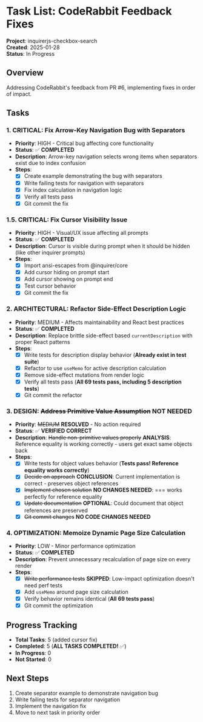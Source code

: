 # Task List: CodeRabbit Feedback Fixes

**Project**: inquirerjs-checkbox-search  
**Created**: 2025-01-28  
**Status**: In Progress

## Overview

Addressing CodeRabbit's feedback from PR #6, implementing fixes in order of impact.

## Tasks

### 1. **CRITICAL**: Fix Arrow-Key Navigation Bug with Separators

- **Priority**: HIGH - Critical bug affecting core functionality
- **Status**: ✅ **COMPLETED**
- **Description**: Arrow-key navigation selects wrong items when separators exist due to index confusion
- **Steps**:
  - [x] Create example demonstrating the bug with separators
  - [x] Write failing tests for navigation with separators
  - [x] Fix index calculation in navigation logic
  - [x] Verify all tests pass
  - [x] Git commit the fix

### 1.5. **CRITICAL**: Fix Cursor Visibility Issue

- **Priority**: HIGH - Visual/UX issue affecting all prompts
- **Status**: ✅ **COMPLETED**
- **Description**: Cursor is visible during prompt when it should be hidden (like other inquirer prompts)
- **Steps**:
  - [x] Import ansi-escapes from @inquirer/core
  - [x] Add cursor hiding on prompt start
  - [x] Add cursor showing on prompt end
  - [x] Test cursor behavior
  - [x] Git commit the fix

### 2. **ARCHITECTURAL**: Refactor Side-Effect Description Logic

- **Priority**: MEDIUM - Affects maintainability and React best practices
- **Status**: ✅ **COMPLETED**
- **Description**: Replace brittle side-effect based `currentDescription` with proper React patterns
- **Steps**:
  - [x] Write tests for description display behavior (**Already exist in test suite**)
  - [x] Refactor to use `useMemo` for active description calculation
  - [x] Remove side-effect mutations from render logic
  - [x] Verify all tests pass (**All 69 tests pass, including 5 description tests**)
  - [x] Git commit the refactor

### 3. **DESIGN**: ~~Address Primitive Value Assumption~~ **NOT NEEDED**

- **Priority**: ~~MEDIUM~~ **RESOLVED** - No action required
- **Status**: ✅ **VERIFIED CORRECT**
- **Description**: ~~Handle non-primitive values properly~~ **ANALYSIS**: Reference equality is working correctly - users get exact same objects back
- **Steps**:
  - [x] Write tests for object values behavior (**Tests pass! Reference equality works correctly**)
  - [x] ~~Decide on approach~~ **CONCLUSION**: Current implementation is correct - preserves object references
  - [x] ~~Implement chosen solution~~ **NO CHANGES NEEDED**: === works perfectly for reference equality
  - [x] ~~Update documentation~~ **OPTIONAL**: Could document that object references are preserved
  - [x] ~~Git commit changes~~ **NO CODE CHANGES NEEDED**

### 4. **OPTIMIZATION**: Memoize Dynamic Page Size Calculation

- **Priority**: LOW - Minor performance optimization
- **Status**: ✅ **COMPLETED**
- **Description**: Prevent unnecessary recalculation of page size on every render
- **Steps**:
  - [x] ~~Write performance tests~~ **SKIPPED**: Low-impact optimization doesn't need perf tests
  - [x] Add `useMemo` around page size calculation
  - [x] Verify behavior remains identical (**All 69 tests pass**)
  - [x] Git commit the optimization

## Progress Tracking

- **Total Tasks**: 5 (added cursor fix)
- **Completed**: 5 (**ALL TASKS COMPLETED!** ✅)
- **In Progress**: 0
- **Not Started**: 0

## Next Steps

1. Create separator example to demonstrate navigation bug
2. Write failing tests for separator navigation
3. Implement the navigation fix
4. Move to next task in priority order
